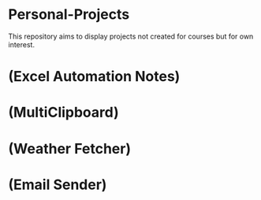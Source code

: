 # Personal-Projects
This repository aims to display projects not created for courses but for own interest.

# (Excel Automation Notes)
# (MultiClipboard)
# (Weather Fetcher)
# (Email Sender)

